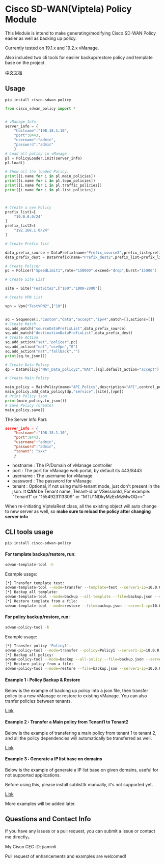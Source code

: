 # Cisco SD-WAN(Viptela) Policy Module

This Module is intend to make generating/modifying Cisco SD-WAN Policy easier as well as backing up policy. 

Currently tested on 19.1.x and 19.2.x vManage.

Also included two cli tools for easiler backup/restore policy and template base on the project.

[中文文档](https://github.com/ljm625/cisco_sdwan_policy_python/blob/master/README_CHINESE.md)


## Usage

```
pip install cisco-sdwan-policy
```

```python
from cisco_sdwan_policy import *


# vManage Info
server_info = {
    "hostname":"198.18.1.10",
    "port":8443,
    "username":"admin",
    "password":"admin"
    }
# Load all policy in vManage
pl = PolicyLoader.init(server_info)
pl.load()

# Show all the loaded Policy.
print([i.name for i in pl.main_policies])
print([i.name for i in pl.topo_policies])
print([i.name for i in pl.traffic_policies])
print([i.name for i in pl.list_policies])



# Create a new Policy
prefix_list1=[
    "10.0.0.0/24"
]
prefix_list2=[
    "192.168.1.0/24"
]

# Create Prefix list

data_prefix_source = DataPrefix(name="Prefix_source2",prefix_list=prefix_list1,is_ipv6=False)
data_prefix_dest = DataPrefix(name="Prefix_dest2",prefix_list=prefix_list2,is_ipv6=False)

# Create Policer
pc = Policer("SpeedLimit1",rate="150000",exceed="drop",burst="15000")

# Create Site List

site = Site("TestSite2",["100","1000-2000"])

# Create VPN List

vpn = Vpn("TestVPN2",["10"])


sq = Sequence(1,"Custom","data","accept","ipv4",match=[],actions=[])
# Create Match
sq.add_match("sourceDataPrefixList",data_prefix_source)
sq.add_match("destinationDataPrefixList",data_prefix_dest)
# Create Action
sq.add_action("set","policer",pc)
sq.add_action("nat","useVpn","0")
sq.add_action("nat","fallback","")
print(sq.to_json())

# Create Data Policy
dp = DataPolicy("NAT_Data_policy2","NAT",[sq],default_action="accept")

# Create Main Policy

main_policy = MainPolicy(name="API_Policy",description="API",control_policy_list=[],data_policy_list=[],vpn_membership_list=[],approute_policy_list=[])
main_policy.add_data_policy(dp,"service",[site],[vpn])
# Print Policy json
print(main_policy.to_json())
# Save Policy (Create)
main_policy.save()


```

The Server Info Part:

```json
server_info = {
    "hostname":"198.18.1.10",
    "port":8443,
    "username":"admin",
    "password":"admin",
    "tenant": "xxx"
    }
```
- hostname : The IP/Domain of vManage controller
- port : The port for vManage web portal, by default its 443/8443
- username : The username for vManage
- password : The password for vManage
- tenant : Optional, if not using multi-tenant mode, just don't present in the json. It **CAN** be Tenant name, Tenant-id or VSessionId, For example: "Tenant1" or "1554923113309" or "MTU1NDkyMzExMzMwOQ=="

When re-initiating ViptelaRest class, all the existing object will auto change to new server as well, so **make sure to reload the policy after changing server info**



## CLI tools usage

```
pip install cisco-sdwan-policy
```

#### For template backup/restore, run:

```bash
sdwan-template-tool -h
```

Example usage:
```bash
[*] Transfer template test:
sdwan-template-tool --mode=transfer --template=test --server1-ip=10.0.0.1 --server1-port=443 --server1-user=admin --server1-pw=admin --server2-ip=10.0.0.2 --server2-port=443 --server2-user=admin --server2-pw=admin
[*] Backup all template:
sdwan-template-tool --mode=backup --all-template --file=backup.json --server1-ip=10.0.0.1 --server1-port=443 --server1-user=admin --server1-pw=admin
[*] Restore template from a file:
sdwan-template-tool --mode=restore --file=backup.json --server1-ip=10.0.0.1 --server1-port=443 --server1-user=admin --server1-pw=admin```
```

#### For policy backup/restore, run:

```bash
sdwan-policy-tool -h
```

Example usage:
```bash
[*] Transfer policy 'Policy1':
sdwan-policy-tool --mode=transfer --policy=Policy1 --server1-ip=10.0.0.1 --server1-port=443 --server1-user=admin --server1-pw=admin --server2-ip=10.0.0.2 --server2-port=443 --server2-user=admin --server2-pw=admin
[*] Backup all policy:
sdwan-policy-tool --mode=backup --all-policy --file=backup.json --server1-ip=10.0.0.1 --server1-port=443 --server1-user=admin --server1-pw=admin
[*] Restore policy from a file:
sdwan-policy-tool --mode=restore --file=backup.json --server1-ip=10.0.0.1 --server1-port=443 --server1-user=admin --server1-pw=admin
```

#### Example 1 : Policy Backup & Restore

Below is the example of backing up policy into a json file, then transfer policy to a new vManage or restore to existing vManage. You can also tranfer policies between tenants.


[Link](https://github.com/ljm625/cisco_sdwan_policy_python/blob/master/example1.py)


#### Example 2 : Transfer a Main policy from Tenant1 to Tenant2

Below is the example of transfering a main policy from tenant 1 to tenant 2, and all the policy dependencies will automatically be transferred as well.

[Link](https://github.com/ljm625/cisco_sdwan_policy_python/blob/master/example2.py)


#### Example 3 : Generate a IP list base on domains

Below is the example of generate a IP list base on given domains, useful for not supported applications.

Before using this, please install sublist3r manually, it's not supported yet.

[Link](https://github.com/ljm625/cisco_sdwan_policy_python/blob/master/domain_to_prefix.py)



More examples will be added later.


## Questions and Contact Info

If you have any issues or a pull request, you can submit a Issue or contact me directly。

My Cisco CEC ID: jiaminli

Pull request of enhancements and examples are welcomed!


